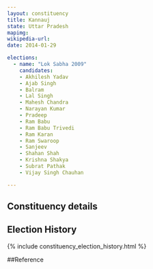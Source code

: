 ```yaml
---
layout: constituency
title: Kannauj
state: Uttar Pradesh
mapimg: 
wikipedia-url: 
date: 2014-01-29

elections: 
  - name: "Lok Sabha 2009"
    candidates: 
    - Akhilesh Yadav 
    - Ajab Singh 
    - Balram 
    - Lal Singh 
    - Mahesh Chandra 
    - Narayan Kumar 
    - Pradeep 
    - Ram Babu 
    - Ram Babu Trivedi 
    - Ram Karan 
    - Ram Swaroop 
    - Sanjeev 
    - Shahan Shah 
    - Krishna Shakya 
    - Subrat Pathak 
    - Vijay Singh Chauhan 

---
```

## Constituency details


## Election History
{% include constituency_election_history.html %}

##Reference
